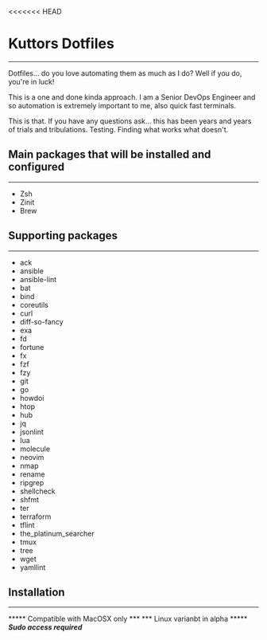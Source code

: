 <<<<<<< HEAD
# Kuttors Dotfiles

--------------------

Dotfiles... do you love automating them as much as I do? Well if you do, you're in luck!

This is a one and done kinda approach. I am a Senior DevOps Engineer and so automation is extremely important to me, also quick fast terminals.

This is that. If you have any questions ask... this has been years and years of trials and tribulations. Testing. Finding what works what doesn't.

## Main packages that  will be installed and configured

--------------------

- Zsh
- Zinit
- Brew

## Supporting packages

--------------------

- ack
- ansible
- ansible-lint
- bat
- bind
- coreutils
- curl
- diff-so-fancy
- exa
- fd
- fortune
- fx
- fzf
- fzy
- git
- go
- howdoi
- htop
- hub
- jq
- jsonlint
- lua
- molecule
- neovim
- nmap
- rename
- ripgrep
- shellcheck
- shfmt
- ter
- terraform
- tflint
- the_platinum_searcher
- tmux
- tree
- wget
- yamllint

## Installation

--------------------

***** Compatible with MacOSX only ***
*** Linux varianbt in alpha *****
***Sudo access required***
